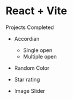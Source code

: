 # React + Vite

Projects Completed

- Accordian

  - Single open
  - Multiple open

- Random Color
- Star rating
- Image Slider
